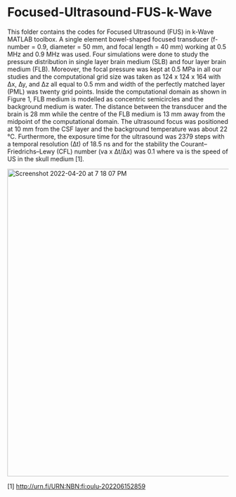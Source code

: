 # Focused-Ultrasound-FUS-k-Wave

This folder contains the codes for Focused Ultrasound (FUS) in k-Wave MATLAB toolbox. A single element bowel-shaped focused transducer (f-number = 0.9, diameter = 50 mm, and focal length = 40 mm) working at 0.5 MHz and 0.9 MHz was used. Four simulations were done to study the pressure distribution in single layer brain medium (SLB) and four layer brain medium (FLB). Moreover, the focal pressure was kept at 0.5 MPa in all our studies and the computational grid size was taken as 124 x 124 x 164 with ∆x, ∆y, and ∆z all equal to 0.5 mm and width of the perfectly matched layer (PML) was twenty grid points. Inside the computational domain as shown in Figure 1, FLB medium is modelled as concentric semicircles and the background medium is water. The distance between the transducer and the brain is 28 mm while the centre of the FLB medium is 13 mm away from the midpoint of the computational domain. The ultrasound focus was positioned at 10 mm from the CSF layer and the background temperature was about 22 °C. Furthermore, the exposure time for the ultrasound was 2379 steps with a temporal resolution (∆t) of 18.5 ns and for the stability the Courant–Friedrichs–Lewy (CFL) number (va x ∆t/∆x) was 0.1 where va is the speed of US in the skull medium [1].


<img width="699" alt="Screenshot 2022-04-20 at 7 18 07 PM" src="https://user-images.githubusercontent.com/71398563/174534862-9ffe32ce-cc09-4e91-ad8b-dfc729d0353d.png">






[1] http://urn.fi/URN:NBN:fi:oulu-202206152859

